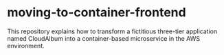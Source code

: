 # moving-to-container-frontend
This repository explains how to transform a fictitious three-tier application named CloudAlbum into a container-based microservice in the AWS environment.
